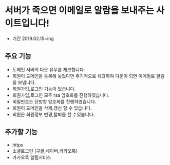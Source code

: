 # 서버가 죽으면 이메일로 알람을 보내주는 사이트입니다!
* 기간 2019.02.15~ing

## 주요 기능
* 도메인 서버의 다운 유무를 체크합니다.
* 회원이 도메인을 등록해 놓았다면 주기적으로 체크하여 다운이 되면 이메일로 알림을 보냅니다. 
* 회원가입,로그인 기능이 있습니다.
* 회원가입,로그인 모두 rsa 암호화를 진행하였습니다.
* 비밀번호는 단방향 암호화를 진행하였습니다.
* 회원이 도메인을 삭제,갱신 할 수 있습니다.
* 회원은 회원정보 변경,탈퇴를 할 수있습니다.

## 추가할 기능
* https
* 소셜로그인 (구글,네이버,카카오톡)
* 카카오톡 알림서비스

